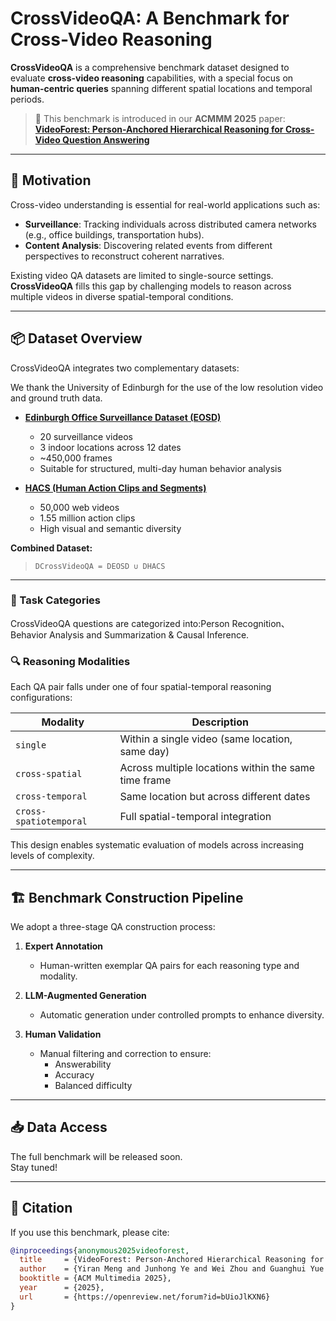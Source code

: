 # CrossVideoQA: A Benchmark for Cross-Video Reasoning

**CrossVideoQA** is a comprehensive benchmark dataset designed to evaluate **cross-video reasoning** capabilities, with a special focus on **human-centric queries** spanning different spatial locations and temporal periods.
> 🌲 This benchmark is introduced in our **ACMMM 2025** paper:  
> [**VideoForest: Person-Anchored Hierarchical Reasoning for Cross-Video Question Answering**](https://openreview.net/forum?id=bUioJlKXN6)

---

## 🧠 Motivation

Cross-video understanding is essential for real-world applications such as:

- **Surveillance**: Tracking individuals across distributed camera networks (e.g., office buildings, transportation hubs).
- **Content Analysis**: Discovering related events from different perspectives to reconstruct coherent narratives.

Existing video QA datasets are limited to single-source settings. **CrossVideoQA** fills this gap by challenging models to reason across multiple videos in diverse spatial-temporal conditions.

---

## 📦 Dataset Overview

CrossVideoQA integrates two complementary datasets:

We thank the University of Edinburgh for the use of the low resolution video and ground truth data.
- **[Edinburgh Office Surveillance Dataset (EOSD)](https://homepages.inf.ed.ac.uk/rbf/OFFICEDATA/)**  
  - 20 surveillance videos  
  - 3 indoor locations across 12 dates  
  - ~450,000 frames  
  - Suitable for structured, multi-day human behavior analysis  


- **[HACS (Human Action Clips and Segments)](http://hacs.csail.mit.edu/)**  
  - 50,000 web videos  
  - 1.55 million action clips  
  - High visual and semantic diversity  

**Combined Dataset:**  
> `DCrossVideoQA = DEOSD ∪ DHACS`


---
### 🧪 Task Categories

CrossVideoQA questions are categorized into:Person Recognition、Behavior Analysis and Summarization & Causal Inference.

### 🔍 Reasoning Modalities

Each QA pair falls under one of four spatial-temporal reasoning configurations:

| Modality               | Description                                              |
|------------------------|----------------------------------------------------------|
| `single`              | Within a single video (same location, same day)          |
| `cross-spatial`       | Across multiple locations within the same time frame     |
| `cross-temporal`      | Same location but across different dates                 |
| `cross-spatiotemporal`| Full spatial-temporal integration                        |

This design enables systematic evaluation of models across increasing levels of complexity.

---

## 🏗️ Benchmark Construction Pipeline

We adopt a three-stage QA construction process:

1. **Expert Annotation**  
   - Human-written exemplar QA pairs for each reasoning type and modality.

2. **LLM-Augmented Generation**  
   - Automatic generation under controlled prompts to enhance diversity.

3. **Human Validation**  
   - Manual filtering and correction to ensure:
     - Answerability
     - Accuracy
     - Balanced difficulty


---

## 📥 Data Access

The full benchmark will be released soon.  
Stay tuned!

---

## 📄 Citation

If you use this benchmark, please cite:

```bibtex
@inproceedings{anonymous2025videoforest,
  title     = {VideoForest: Person-Anchored Hierarchical Reasoning for Cross-Video Question Answering},
  author    = {Yiran Meng and Junhong Ye and Wei Zhou and Guanghui Yue and Xudong Mao and Ruomei Wang and Baoquan Zhao},
  booktitle = {ACM Multimedia 2025},
  year      = {2025},
  url       = {https://openreview.net/forum?id=bUioJlKXN6}
}

